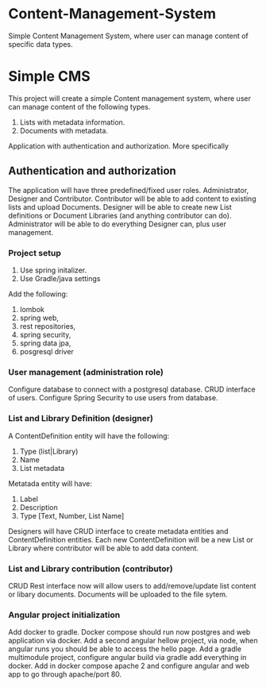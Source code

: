 # Content-Management-System
Simple Content Management System, where user can manage content of specific data types.


# Simple CMS
This project will create a simple Content management system, where user can manage content of the following types.
1. Lists with metadata information.
2. Documents with metadata.

Application with authentication and authorization. 
More specifically

## Authentication and authorization
The application will have three predefined/fixed user roles. Administrator, Designer and Contributor.
Contributor will be able to add content to existing lists and upload Documents.
Designer will be able to create new List definitions or Document Libraries (and anything contributor can do).
Administrator will be able to do everything Designer can, plus user management.

### Project setup
1. Use spring initalizer. 
2. Use Gradle/java settings

Add the following:
1. lombok
2. spring web, 
3. rest repositories,
4. spring security, 
5. spring data jpa, 
6. posgresql driver


### User management (administration role)
Configure database to connect with a postgresql database.
CRUD interface of users.
Configure Spring Security to use users from database. 

### List and Library Definition (designer)
A ContentDefinition entity will have the following:
1. Type (list|Library)
2. Name
3. List<Metadata> metadata

Metatada entity will have: 
1. Label
2. Description
3. Type  [Text, Number, List Name]

Designers will have CRUD interface to create metadata entities and ContentDefinition entities. Each new ContentDefinition will be a new List or Library where contributor will be able to add data content.


### List and Library contribution (contributor)
CRUD Rest interface now will allow users to add/remove/update list content or libary documents. Documents will be uploaded to the file sytem.

### Angular project initialization
Add docker to gradle. Docker compose should run now postgres and web application via docker.
Add a second angular hellow project, via node, when angular runs you should be able to access the hello page.
Add a gradle multimodule project, configure angular build via gradle add everything in docker.
Add in docker compose apache 2 and configure angular and web app to go through apache/port 80.
